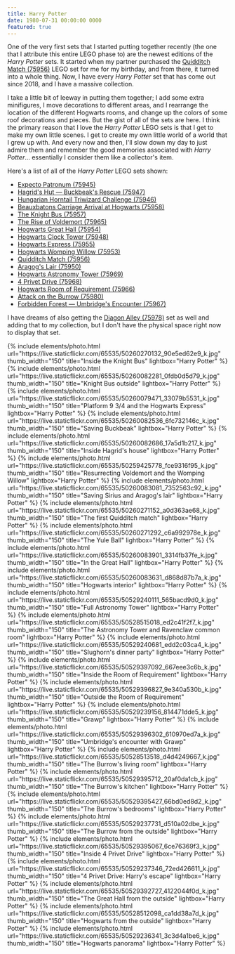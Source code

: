 ```yaml
---
title: Harry Potter
date: 1980-07-31 00:00:00 0000
featured: true
---
```


One of the very first sets that I started putting together recently (the one that I attribute this entire LEGO phase to) are the newest editions of the _Harry Potter_ sets. It started when my partner purchased the [Quidditch Match (75956)](https://www.lego.com/en-us/product/quidditch-match-75956) LEGO set for me for my birthday, and from there, it turned into a whole thing. Now, I have every _Harry Potter_ set that has come out since 2018, and I have a massive collection.

I take a little bit of leeway in putting them together; I add some extra minifigures, I move decorations to different areas, and I rearrange the location of the different Hogwarts rooms, and change up the colors of some roof decorations and pieces. But the gist of all of the sets are here. I think the primary reason that I love the _Harry Potter_ LEGO sets is that I get to make my own little scenes. I get to create my own little world of a world that I grew up with. And every now and then, I'll slow down my day to just admire them and remember the good memories associated with _Harry Potter_... essentially I consider them like a collector's item.

Here's a list of all of the _Harry Potter_ LEGO sets shown:

* [Expecto Patronum (75945)](https://www.lego.com/en-us/product/expecto-patronum-75945)
* [Hagrid's Hut — Buckbeak's Rescue (75947)](https://www.lego.com/en-us/product/hagrid-s-hut-buckbeak-s-rescue-75947)
* [Hungarian Horntail Triwizard Challenge (75946)](https://www.lego.com/en-us/product/hungarian-horntail-triwizard-challenge-75946)
* [Beauxbatons Carriage Arrival at Hogwarts (75958)](https://www.lego.com/en-us/product/beauxbatons-carriage-arrival-at-hogwarts-75958)
* [The Knight Bus (75957)](https://www.lego.com/en-us/product/the-knight-bus-75957)
* [The Rise of Voldemort (75965)](https://www.lego.com/en-us/product/the-rise-of-voldemort-75965)
* [Hogwarts Great Hall (75954)](https://www.lego.com/en-us/product/hogwarts-great-hall-75954)
* [Hogwarts Clock Tower (75948)](https://www.lego.com/en-us/product/hogwarts-clock-tower-75948)
* [Hogwarts Express (75955)](https://www.lego.com/en-us/product/hogwarts-express-75955)
* [Hogwarts Womping Willow (75953)](https://www.lego.com/en-us/product/hogwarts-whomping-willow-75953)
* [Quidditch Match (75956)](https://www.lego.com/en-us/product/quidditch-match-75956)
* [Aragog's Lair (75950)](https://www.lego.com/en-us/product/aragog-s-lair-75950)
* [Hogwarts Astronomy Tower (75969)](https://www.lego.com/en-us/product/hogwarts-astronomy-tower-75969)
* [4 Privet Drive (75968)](https://www.lego.com/en-us/product/4-privet-drive-75968)
* [Hogwarts Room of Requirement (75966)](https://www.lego.com/en-us/product/hogwarts-room-of-requirement-75966)
* [Attack on the Burrow (75980)](https://www.lego.com/en-us/product/attack-on-the-burrow-75980)
* [Forbidden Forest — Umbridge's Encounter (75967)](https://www.lego.com/en-us/product/forbidden-forest-umbridge-s-encounter-75967)

I have dreams of also getting the [Diagon Alley (75978)](https://www.lego.com/en-us/product/diagon-alley-75978) set as well and adding that to my collection, but I don't have the physical space right now to display that set.

<div class="text-center">
  {% include elements/photo.html
      url="https://live.staticflickr.com/65535/50260270132_90e5ed62e9_k.jpg"
      thumb_width="150" title="Inside the Knight Bus" lightbox="Harry Potter"
  %}
  {% include elements/photo.html
      url="https://live.staticflickr.com/65535/50260082281_0fdb0d5d79_k.jpg"
      thumb_width="150" title="Knight Bus outside" lightbox="Harry Potter"
  %}
  {% include elements/photo.html
      url="https://live.staticflickr.com/65535/50260079471_33079b5531_k.jpg"
      thumb_width="150" title="Platform 9 3/4 and the Hogwarts Express" lightbox="Harry Potter"
  %}
  {% include elements/photo.html
      url="https://live.staticflickr.com/65535/50260082536_6fc732146c_k.jpg"
      thumb_width="150" title="Saving Buckbeak" lightbox="Harry Potter"
  %}
  {% include elements/photo.html
      url="https://live.staticflickr.com/65535/50260082686_17a5d1b217_k.jpg"
      thumb_width="150" title="Inside Hagrid's house" lightbox="Harry Potter"
  %}
  {% include elements/photo.html
      url="https://live.staticflickr.com/65535/50259425778_fce9316f95_k.jpg"
      thumb_width="150" title="Resurrecting Voldemort and the Womping Willow" lightbox="Harry Potter"
  %}
  {% include elements/photo.html
      url="https://live.staticflickr.com/65535/50260083081_7352563c92_k.jpg"
      thumb_width="150" title="Saving Sirius and Aragog's lair" lightbox="Harry Potter"
  %}
  {% include elements/photo.html
      url="https://live.staticflickr.com/65535/50260271152_a0d363ae68_k.jpg"
      thumb_width="150" title="The first Quidditch match" lightbox="Harry Potter"
  %}
  {% include elements/photo.html
      url="https://live.staticflickr.com/65535/50260271292_c6a992978e_k.jpg"
      thumb_width="150" title="The Yule Ball" lightbox="Harry Potter"
  %}
  {% include elements/photo.html
      url="https://live.staticflickr.com/65535/50260083901_3314fb37fe_k.jpg"
      thumb_width="150" title="In the Great Hall" lightbox="Harry Potter"
  %}
  {% include elements/photo.html
      url="https://live.staticflickr.com/65535/50260083631_d868d87b7a_k.jpg"
      thumb_width="150" title="Hogwarts interior" lightbox="Harry Potter"
  %}
  {% include elements/photo.html
      url="https://live.staticflickr.com/65535/50529240111_565bacd9d0_k.jpg"
      thumb_width="150" title="Full Astronomy Tower" lightbox="Harry Potter"
  %}
  {% include elements/photo.html
      url="https://live.staticflickr.com/65535/50528515018_ed2c41f2f7_k.jpg"
      thumb_width="150" title="The Astronomy Tower and Ravenclaw common room" lightbox="Harry Potter"
  %}
  {% include elements/photo.html
      url="https://live.staticflickr.com/65535/50529240681_edd2c03ca4_k.jpg"
      thumb_width="150" title="Slughorn's dinner party" lightbox="Harry Potter"
  %}
  {% include elements/photo.html
      url="https://live.staticflickr.com/65535/50529397092_667eee3c6b_k.jpg"
      thumb_width="150" title="Inside the Room of Requirement" lightbox="Harry Potter"
  %}
  {% include elements/photo.html
      url="https://live.staticflickr.com/65535/50529396827_9e340a530b_k.jpg"
      thumb_width="150" title="Outside the Room of Requirement" lightbox="Harry Potter"
  %}
  {% include elements/photo.html
      url="https://live.staticflickr.com/65535/50529239156_814471dde5_k.jpg"
      thumb_width="150" title="Grawp" lightbox="Harry Potter"
  %}
  {% include elements/photo.html
      url="https://live.staticflickr.com/65535/50529396302_610970ed7a_k.jpg"
      thumb_width="150" title="Umbridge's encounter with Grawp" lightbox="Harry Potter"
  %}
  {% include elements/photo.html
      url="https://live.staticflickr.com/65535/50528513518_d4d4249667_k.jpg"
      thumb_width="150" title="The Burrow's living room" lightbox="Harry Potter"
  %}
  {% include elements/photo.html
      url="https://live.staticflickr.com/65535/50529395712_20af0da1cb_k.jpg"
      thumb_width="150" title="The Burrow's kitchen" lightbox="Harry Potter"
  %}
  {% include elements/photo.html
      url="https://live.staticflickr.com/65535/50529395427_66bd0ed8d2_k.jpg"
      thumb_width="150" title="The Burrow's bedrooms" lightbox="Harry Potter"
  %}
  {% include elements/photo.html
      url="https://live.staticflickr.com/65535/50529237731_d510a02dbe_k.jpg"
      thumb_width="150" title="The Burrow from the outside" lightbox="Harry Potter"
  %}
  {% include elements/photo.html
      url="https://live.staticflickr.com/65535/50529395067_6ce76369f3_k.jpg"
      thumb_width="150" title="Inside 4 Privet Drive" lightbox="Harry Potter"
  %}
  {% include elements/photo.html
      url="https://live.staticflickr.com/65535/50529237346_72ed426611_k.jpg"
      thumb_width="150" title="4 Privet Drive: Harry's escape" lightbox="Harry Potter"
  %}
  {% include elements/photo.html
      url="https://live.staticflickr.com/65535/50529392727_4122044f0d_k.jpg"
      thumb_width="150" title="The Great Hall from the outside" lightbox="Harry Potter"
  %}
  {% include elements/photo.html
      url="https://live.staticflickr.com/65535/50528512098_ca1dd38a7d_k.jpg"
      thumb_width="150" title="Hogwarts from the outside" lightbox="Harry Potter"
  %}
  {% include elements/photo.html
      url="https://live.staticflickr.com/65535/50529236341_3c3d4a1be6_k.jpg"
      thumb_width="150" title="Hogwarts panorama" lightbox="Harry Potter"
  %}
</div>
